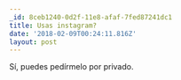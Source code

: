 ```yaml
---
_id: 8ceb1240-0d2f-11e8-afaf-7fed87241dc1
title: Usas instagram?
date: '2018-02-09T00:24:11.816Z'
layout: post
---
```

 
 Sí, puedes pedírmelo por privado.
